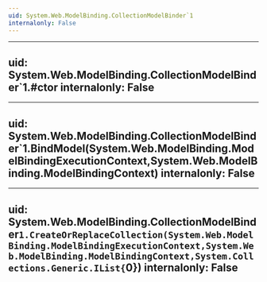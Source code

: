 ```yaml
---
uid: System.Web.ModelBinding.CollectionModelBinder`1
internalonly: False
---
```


---
uid: System.Web.ModelBinding.CollectionModelBinder`1.#ctor
internalonly: False
---

---
uid: System.Web.ModelBinding.CollectionModelBinder`1.BindModel(System.Web.ModelBinding.ModelBindingExecutionContext,System.Web.ModelBinding.ModelBindingContext)
internalonly: False
---

---
uid: System.Web.ModelBinding.CollectionModelBinder`1.CreateOrReplaceCollection(System.Web.ModelBinding.ModelBindingExecutionContext,System.Web.ModelBinding.ModelBindingContext,System.Collections.Generic.IList{`0})
internalonly: False
---
